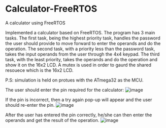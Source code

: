 # Calculator-FreeRTOS
A calculator using FreeRTOS

Implemented a calculator based on FreeRTOS. The program has 3 main tasks. The first task, being the highest priority task, handles the password the user should provide to move forward to enter the operands and do the operation. The second task, with a priority less than the password task, takes the input operands from the user through the 4x4 keypad. The third task, with the least priority, takes the operands and do the operation and show it on the 16x2 LCD.
A mutex is used in order to gaurd the shared resouece which is the 16x2 LCD.

P.S: simulation is held on protues with the ATmega32 as the MCU.

The user should enter the pin required for the calculator: 
![image](https://user-images.githubusercontent.com/89541126/196393043-09493cb4-7e6d-4c47-8f74-fabd894c2770.png)

If the pin is incorrect, then a try again pop-up will appear and the user should re-enter the pin.
![image](https://user-images.githubusercontent.com/89541126/196393378-23835377-a132-4ab4-9a3f-4891432e4abf.png)

After the user has entered the pin correctly, he/she can then enter the operands and get the result of the operation.
![image](https://user-images.githubusercontent.com/89541126/196394201-7dd00f11-70b5-40d4-96f8-3a101e1ae255.png)


